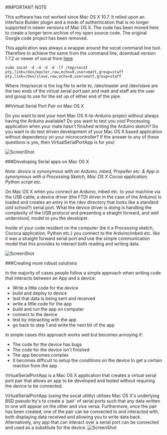 #IMPORTANT NOTE

This software has not worked since Mac OS X 10.7. It relied upon an Interface Builder plugin and a mode of authentication that is no longer supported in newer versions of Mac OS X. The code has been moved here to create a longer term archive of my open source code. The original Google code project has been removed.

This application was always a wrapper around the socat command line tool. Therefore to achieve the same from the command line, download version 1.7.2 or newer of socat from [here](http://www.dest-unreach.org/)

    sudo socat -d -d -d -d -lf /tmp/socat pty,link=/dev/master,raw,echo=0,user=matt,group=staff pty,link=/dev/slave,raw,echo=0,user=matt,group=staff

Where /tmp/socat is the log file to write to, /dev/master and /dev/slave are the two ends of the virtual serial port pair and matt and staff are the user and group to use for the set up of either end of the pipe.


##Virtual Serial Port Pair on Mac OS X

Do you want to test your next Mac OS X-to-Arduino project without always having the Arduino available? Do you want to test you cool Processing application when your mate hasn't finished writing the Arduino sketch? Do you want to do test driven development of your Mac OS X based application without dependency on your microcontroller? If the answer to any of these questions is yes, then VirtualSerialPortApp is for you!

![ScreenShot](https://raw.github.com/clokey/PublicCode/master/MacOSXVirtualSerialPort/Documentation/img/CreatePair.png)


###Developing Serial apps on Mac OS X

_Note: device is synonymous with an Arduino, mbed, Propeller etc. & App is synonymous with a Processing Sketch, Mac OS X Cocoa application, Python script etc._

On Mac OS X when you connect an Arduino, mbed etc. to your machine via the USB cable, a device driver (the FTDI driver in the case of the Arduino) is loaded and creates an entry in the /dev directory that looks like a standard (old school?) serial port. What the device driver is doing is handling the complexity of the USB protocol and presenting a straight forward, and well understood, model to you the developer.

Inside of your code resident on the computer (be it a Processing sketch, Cococa application, Python etc.) you connect to the Arduino/mbed etc. like it was a straight forward serial port and use the simple communication model that this provides to interact both reading and writing data.

![ScreenShot](https://raw.github.com/clokey/PublicCode/master/MacOSXVirtualSerialPort/Documentation/img/VirtualSerialPortDocumentation.png)

###Creating more robust solutions

In the majority of cases people follow a simple approach when writing code that interacts between an App and a device:


  * Write a little code for the device
  * build and deploy to device
  * test that data is being sent and received
  * write a little code for the app
  * build and run the app on computer
  * connect to the device
  * test by interacting with the app
  * go back to step 1 and write the next bit of the app

In simple cases this approach works well but becomes annoying if:
  * The code for the device has bugs
  * The code for the device isn't finished
  * The app becomes complex
  * It becomes difficult to setup the conditions on the device to get a certain reaction from the app

VirtualSerialPortApp is a Mac OS X application that creates a virtual serial port pair that allows an app to be developed and tested without requiring the device to be connected.

VirtualSerialPortApp (using the socat utility) utilises Mac OS X's underlying BSD pseudo tty's to create a 'pair' of serial ports such that any data written to one will appear on the other and vice versa. Furthermore, once the pair has been created, one of the pair can be connected to and interacted with, both displaying data received and allowing you to write data back. Alternatively, any app that can interact over a serial port can be connected and used as a substitute for the device.
![ScreenShot](https://raw.github.com/clokey/PublicCode/master/MacOSXVirtualSerialPort/Documentation/img/VSP-socat.png)
